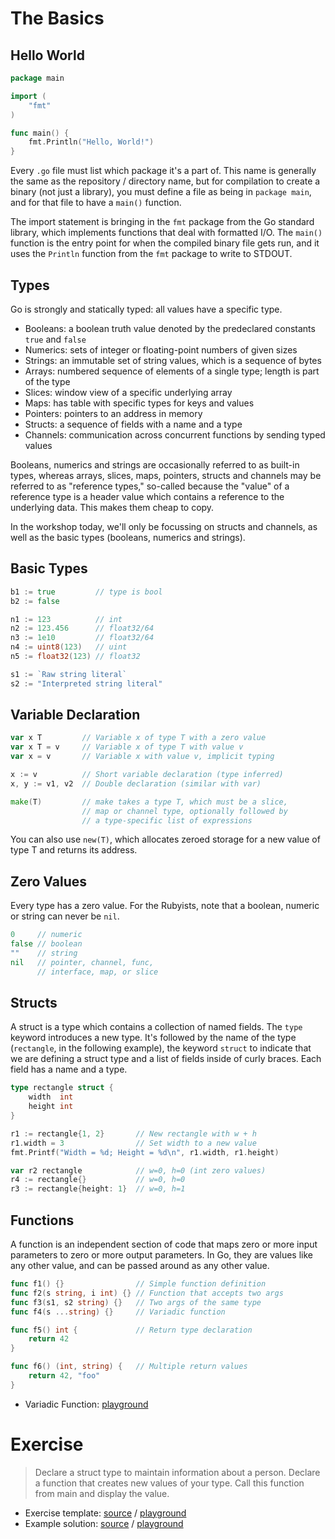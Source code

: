 # The Basics

## Hello World

```go
package main

import (
	"fmt"
)

func main() {
	fmt.Println("Hello, World!")
}
```

Every `.go` file must list which package it's a part of. This name is generally
the same as the repository / directory name, but for compilation to create a
binary (not just a library), you must define a file as being in `package main`,
and for that file to have a `main()` function.

The import statement is bringing in the `fmt` package from the Go standard
library, which implements functions that deal with formatted I/O.  The `main()`
function is the entry point for when the compiled binary file gets run, and it
uses the `Println` function from the `fmt` package to write to STDOUT.

## Types

Go is strongly and statically typed: all values have a specific type.

* Booleans: a boolean truth value denoted by the predeclared constants `true`
  and `false`
* Numerics: sets of integer or floating-point numbers of given sizes
* Strings: an immutable set of string values, which is a sequence of bytes
* Arrays: numbered sequence of elements of a single type; length is part of the
  type
* Slices: window view of a specific underlying array
* Maps: has table with specific types for keys and values
* Pointers: pointers to an address in memory
* Structs: a sequence of fields with a name and a type
* Channels: communication across concurrent functions by sending typed values

Booleans, numerics and strings are occasionally referred to as built-in types,
whereas arrays, slices, maps, pointers, structs and channels may be referred to
as "reference types," so-called because the "value" of a reference type is a
header value which contains a reference to the underlying data. This makes them
cheap to copy.

In the workshop today, we'll only be focussing on structs and channels, as well
as the basic types (booleans, numerics and strings).

## Basic Types

```go
b1 := true         // type is bool
b2 := false

n1 := 123          // int
n2 := 123.456      // float32/64
n3 := 1e10         // float32/64
n4 := uint8(123)   // uint
n5 := float32(123) // float32

s1 := `Raw string literal`
s2 := "Interpreted string literal"
```

## Variable Declaration

```go
var x T         // Variable x of type T with a zero value
var x T = v     // Variable x of type T with value v
var x = v       // Variable x with value v, implicit typing

x := v          // Short variable declaration (type inferred)
x, y := v1, v2  // Double declaration (similar with var)

make(T)         // make takes a type T, which must be a slice,
                // map or channel type, optionally followed by
                // a type-specific list of expressions
```

You can also use `new(T)`, which allocates zeroed storage for a new value of
type T and returns its address.

## Zero Values

Every type has a zero value. For the Rubyists, note that a boolean, numeric or
string can never be `nil`.

```go
0     // numeric
false // boolean
""    // string
nil   // pointer, channel, func,
      // interface, map, or slice
```

## Structs

A struct is a type which contains a collection of named fields. The `type`
keyword introduces a new type. It's followed by the name of the type
(`rectangle`, in the following example), the keyword `struct` to indicate that
we are defining a struct type and a list of fields inside of curly braces. Each
field has a name and a type.

```go
type rectangle struct {
	width  int
	height int
}

r1 := rectangle{1, 2}       // New rectangle with w + h
r1.width = 3                // Set width to a new value
fmt.Printf("Width = %d; Height = %d\n", r1.width, r1.height)

var r2 rectangle            // w=0, h=0 (int zero values)
r4 := rectangle{}           // w=0, h=0
r3 := rectangle{height: 1}  // w=0, h=1
```

## Functions

A function is an independent section of code that maps zero or more input
parameters to zero or more output parameters. In Go, they are values like any
other value, and can be passed around as any other value.

```go
func f1() {}                // Simple function definition
func f2(s string, i int) {} // Function that accepts two args
func f3(s1, s2 string) {}   // Two args of the same type
func f4(s ...string) {}     // Variadic function

func f5() int {             // Return type declaration
	return 42
}

func f6() (int, string) {   // Multiple return values
	return 42, "foo"
}
```

* Variadic Function: [playground][vf]

[vf]: https://play.golang.org/p/sWII7ikLpjL

# Exercise

> Declare a struct type to maintain information about a person.  Declare a
> function that creates new values of your type.  Call this function from main
> and display the value.

* Exercise template: [source][ts] / [playground][tp]
* Example solution: [source][ss] / [playground][sp]

[ts]: exercises/basics/template/basics.go
[tp]: http://play.golang.org/p/ta6oFzjgwn
[ss]: exercises/basics/solution/basics.go
[sp]: http://play.golang.org/p/xTcpaKL4KG
